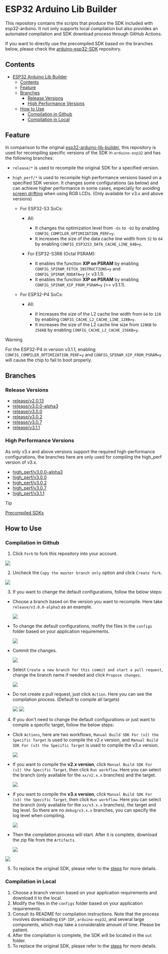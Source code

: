 # ESP32 Arduino Lib Builder

This repository contains the scripts that produce the SDK included with esp32-arduino. It not only supports local compilation but also provides an automated compilation and SDK download process through GitHub Actions.

If you want to directly use the precompiled SDK based on the branches below, please check the [arduino-esp32-SDK](https://github.com/esp-arduino-libs/arduino-esp32-sdk) repository.

## Contents

- [ESP32 Arduino Lib Builder](#esp32-arduino-lib-builder)
  - [Contents](#contents)
  - [Feature](#feature)
  - [Branches](#branches)
    - [Release Versions](#release-versions)
    - [High Performance Versions](#high-performance-versions)
  - [How to Use](#how-to-use)
    - [Compilation in Github](#compilation-in-github)
    - [Compilation in Local](#compilation-in-local)

## Feature

In comparison to the original [esp32-arduino-lib-builder](https://github.com/espressif/esp32-arduino-lib-builder), this repository is used for recompiling specific versions of the SDK in `arduino-esp32` and has the following branches:

* `release/*` is used to recompile the original SDK for a specified version.
* `high_perf/*` is used to recompile high performance versions based on a specified SDK version. It changes some configurations (as below) and can achieve higher performance in some cases, especially for avoiding [screen drifting](https://docs.espressif.com/projects/esp-faq/en/latest/software-framework/peripherals/lcd.html#why-do-i-get-drift-overall-drift-of-the-display-when-esp32-s3-is-driving-an-rgb-lcd-screen) when using RGB LCDs. (Only available for v3.x and above versions)

  * For ESP32-S3 SoCs:

    * All:

        * It changes the optimization level from `-Os` to `-O2` by enabling `CONFIG_COMPILER_OPTIMIZATION_PERF=y`.
        * It increases the size of the data cache line width from `32` to `64` by enabling `CONFIG_ESP32S3_DATA_CACHE_LINE_64B=y`.

    * For ESP32-S3R8 (Octal PSRAM):

        * It enables the function **XIP on PSRAM** by enabling `CONFIG_SPIRAM_FETCH_INSTRUCTIONS=y` and `CONFIG_SPIRAM_RODATA=y` (< v3.1.1).
        * It enables the function **XIP on PSRAM** by enabling `CONFIG_SPIRAM_XIP_FROM_PSRAM=y` (>= v3.1.1).

  * For ESP32-P4 SoCs:

    * All:

      * It increases the size of the L2 cache line width from `64` to `128` by enabling `CONFIG_CACHE_L2_CACHE_LINE_128B=y`.
      * It increases the size of the L2 cache line size from `128KB` to `256KB` by enabling `CONFIG_CACHE_L2_CACHE_256KB=y`.

> [!WARNING]
> For the ESP32-P4 in version v3.1.1, enabling `CONFIG_COMPILER_OPTIMIZATION_PERF=y` and `CONFIG_SPIRAM_XIP_FROM_PSRAM=y` will cause the chip to fail to boot properly.

## Branches

### Release Versions

* [release/v2.0.13](https://github.com/esp-arduino-libs/esp32-arduino-lib-builder/tree/release/v2.0.13)
* [release/v3.0.0-alpha3](https://github.com/esp-arduino-libs/esp32-arduino-lib-builder/tree/release/v3.0.0-alpha3)
* [release/v3.0.0](https://github.com/esp-arduino-libs/esp32-arduino-lib-builder/tree/release/v3.0.0)
* [release/v3.0.2](https://github.com/esp-arduino-libs/esp32-arduino-lib-builder/tree/release/v3.0.2)
* [release/v3.0.7](https://github.com/esp-arduino-libs/esp32-arduino-lib-builder/tree/release/v3.0.7)
* [release/v3.1.1](https://github.com/esp-arduino-libs/esp32-arduino-lib-builder/tree/release/v3.1.1)

### High Performance Versions

As only v3.x and above versions support the required high-performance configurations, the branches here are only used for compiling the high_perf version of v3.x.

* [high_perf/v3.0.0-alpha3](https://github.com/esp-arduino-libs/esp32-arduino-lib-builder/tree/high_perf/v3.0.0-alpha3)
* [high_perf/v3.0.0](https://github.com/esp-arduino-libs/esp32-arduino-lib-builder/tree/high_perf/v3.0.0)
* [high_perf/v3.0.2](https://github.com/esp-arduino-libs/esp32-arduino-lib-builder/tree/high_perf/v3.0.2)
* [high_perf/v3.0.7](https://github.com/esp-arduino-libs/esp32-arduino-lib-builder/tree/high_perf/v3.0.7)
* [high_perf/v3.1.1](https://github.com/esp-arduino-libs/esp32-arduino-lib-builder/tree/high_perf/v3.1.1)

> [!TIP]
> [Precompiled SDKs](https://github.com/esp-arduino-libs/arduino-esp32-sdk?tab=readme-ov-file#for-sdks-suffixed-with--h)

## How to Use

### Compilation in Github

1. Click `Fork` to fork this repository into your account.

  <img src="docs/_static/auto_step_0-1.png">

2. Uncheck the `Copy the master branch only` option and click `Create fork`.

  <img src="docs/_static/auto_step_0-2.png">

3. If you want to change the default configurations, follow the below steps:

  * Choose a branch based on the version you want to recompile. Here take `release/v3.0.0-alpha3` as an example.

    <img src="docs/_static/auto_step_1.png">

  * To change the default configurations, mofify the files in the `configs` folder based on your application requirements.

    <img src="docs/_static/auto_step_2.png">

  * Commit the changes.

    <img src="docs/_static/auto_step_3.png">

  * Select `Create a new branch for this commit and start a pull request`, change the branch name if needed and click `Propose changes`.

    <img src="docs/_static/auto_step_4.png">

  * Do not create a pull request, just click `Action`. Here you can see the compilation process. (Default to compile all targets)

    <img src="docs/_static/auto_step_5.png">

    <img src="docs/_static/auto_step_6.png">

4. If you don't need to change the default configurations or just want to compile a specific target, follow the below steps:

  * Click `Actions`, here are two workflows, `Manual Build SDK For (v2) the Specific Target` is used to compile the v2.x version, and `Manual Build SDK For (v3) the Specific Target` is used to compile the v3.x version.

    <img src="docs/_static/manual_step_0_0.png">

  * If you want to compile the **v2.x version**, click `Manual Build SDK For (v2) the Specific Target`, then click `Run workflow`. Here you can select the branch (only available for the `xx/v2.x.x` branches) and the target.

    <img src="docs/_static/manual_step_0_1.png">

  * If you want to compile the **v3.x version**, click `Manual Build SDK For (v3) the Specific Target`, then click `Run workflow`. Here you can select the branch (only available for the `xx/v3.x.x` branches), the target and log level. So there are no `debug/v3.x.x` branches, you can specify the log level when compiling.

    <img src="docs/_static/manual_step_0_2.png">

  * Then the compilation process will start. After it is complete, download the zip file from the `Artifacts`.

    <img src="docs/_static/manual_step_3.png">

  <img src="docs/_static/auto_step_7.png">

5. To replace the original SDK, please refer to the [steps](https://github.com/esp-arduino-libs/arduino-esp32-sdk#how-to-use) for more details.

### Compilation in Local

1. Choose a branch version based on your application requirements and download it to the local.
2. Modify the files in the `configs` folder based on your application requirements.
3. Consult its README for compilation instructions. Note that the process involves downloading `ESP-IDF`, `arduino-esp32`, and several large components, which may take a considerable amount of time. Please be patient.
4. After the compilation is complete, the SDK will be located in the `out` folder.
5. To replace the original SDK, please refer to the [steps](https://github.com/esp-arduino-libs/arduino-esp32-sdk#how-to-use) for more details.
